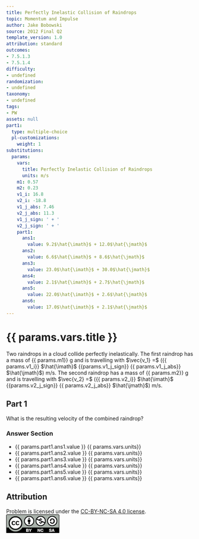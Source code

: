 ```yaml
---
title: Perfectly Inelastic Collision of Raindrops
topic: Momentum and Impulse
author: Jake Bobowski
source: 2012 Final Q2
template_version: 1.0
attribution: standard
outcomes:
- 7.5.1.3
- 7.5.1.4
difficulty:
- undefined
randomization:
- undefined
taxonomy:
- undefined
tags:
- PW
assets: null
part1:
  type: multiple-choice
  pl-customizations:
    weight: 1
substitutions:
  params:
    vars:
      title: Perfectly Inelastic Collision of Raindrops
      units: m/s
    m1: 0.57
    m2: 0.23
    v1_i: 16.8
    v2_i: -18.8
    v1_j_abs: 7.46
    v2_j_abs: 11.3
    v1_j_sign: ' + '
    v2_j_sign: ' + '
    part1:
      ans1:
        value: 9.2$\hat{\imath}$ + 12.0$\hat{\jmath}$
      ans2:
        value: 6.6$\hat{\imath}$ + 8.6$\hat{\jmath}$
      ans3:
        value: 23.0$\hat{\imath}$ + 30.0$\hat{\jmath}$
      ans4:
        value: 2.1$\hat{\imath}$ + 2.7$\hat{\jmath}$
      ans5:
        value: 22.0$\hat{\imath}$ + 2.6$\hat{\jmath}$
      ans6:
        value: 17.0$\hat{\imath}$ + 2.1$\hat{\jmath}$
---
```

# {{ params.vars.title }}
Two raindrops in a cloud collide perfectly inelastically. The first raindrop has a mass of {{ params.m1}} g and is travelling with $\vec{v_1} =$ ({{ params.v1_i}} $\hat{\imath}$ {{params.v1_j_sign}} {{ params.v1_j_abs}} $\hat{\jmath}$) m/s.
The second raindrop has a mass of {{ params.m2}} g and is travelling with $\vec{v_2} =$ ({{ params.v2_i}} $\hat{\imath}$ {{params.v2_j_sign}} {{ params.v2_j_abs}} $\hat{\jmath}$) m/s.
## Part 1

What is the resulting velocity of the combined raindrop?

### Answer Section

- {{ params.part1.ans1.value }} {{ params.vars.units}}
- {{ params.part1.ans2.value }} {{ params.vars.units}}
- {{ params.part1.ans3.value }} {{ params.vars.units}}
- {{ params.part1.ans4.value }} {{ params.vars.units}}
- {{ params.part1.ans5.value }} {{ params.vars.units}}
- {{ params.part1.ans6.value }} {{ params.vars.units}}

## Attribution

Problem is licensed under the [CC-BY-NC-SA 4.0 license](https://creativecommons.org/licenses/by-nc-sa/4.0/).<br> ![The Creative Commons 4.0 license requiring attribution-BY, non-commercial-NC, and share-alike-SA license.](https://raw.githubusercontent.com/firasm/bits/master/by-nc-sa.png)